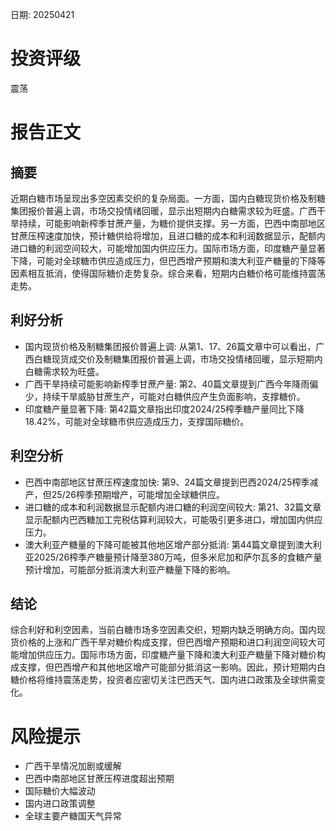 
日期: 20250421

# 投资评级

震荡

# 报告正文

## 摘要

近期白糖市场呈现出多空因素交织的复杂局面。一方面，国内白糖现货价格及制糖集团报价普遍上调，市场交投情绪回暖，显示出短期内白糖需求较为旺盛。广西干旱持续，可能影响新榨季甘蔗产量，为糖价提供支撑。另一方面，巴西中南部地区甘蔗压榨速度加快，预计糖供给将增加，且进口糖的成本和利润数据显示，配额内进口糖的利润空间较大，可能增加国内供应压力。国际市场方面，印度糖产量显著下降，可能对全球糖市供应造成压力，但巴西增产预期和澳大利亚产糖量的下降等因素相互抵消，使得国际糖价走势复杂。综合来看，短期内白糖价格可能维持震荡走势。

## 利好分析

* 国内现货价格及制糖集团报价普遍上调: 从第1、17、26篇文章中可以看出，广西白糖现货成交价及制糖集团报价普遍上调，市场交投情绪回暖，显示短期内白糖需求较为旺盛。
* 广西干旱持续可能影响新榨季甘蔗产量: 第2、40篇文章提到广西今年降雨偏少，持续干旱威胁甘蔗生产，可能对白糖供应产生负面影响，支撑糖价。
* 印度糖产量显著下降: 第42篇文章指出印度2024/25榨季糖产量同比下降18.42%，可能对全球糖市供应造成压力，支撑国际糖价。

## 利空分析

* 巴西中南部地区甘蔗压榨速度加快: 第9、24篇文章提到巴西2024/25榨季减产，但25/26榨季预期增产，可能增加全球糖供应。
* 进口糖的成本和利润数据显示配额内进口糖的利润空间较大: 第21、32篇文章显示配额内巴西糖加工完税估算利润较大，可能吸引更多进口，增加国内供应压力。
* 澳大利亚产糖量的下降可能被其他地区增产部分抵消: 第44篇文章提到澳大利亚2025/26榨季产糖量预计降至380万吨，但多米尼加和萨尔瓦多的食糖产量预计增加，可能部分抵消澳大利亚产糖量下降的影响。

## 结论

综合利好和利空因素，当前白糖市场多空因素交织，短期内缺乏明确方向。国内现货价格的上涨和广西干旱对糖价构成支撑，但巴西增产预期和进口利润空间较大可能增加供应压力。国际市场方面，印度糖产量下降和澳大利亚产糖量下降对糖价构成支撑，但巴西增产和其他地区增产可能部分抵消这一影响。因此，预计短期内白糖价格将维持震荡走势，投资者应密切关注巴西天气、国内进口政策及全球供需变化。

# 风险提示

* 广西干旱情况加剧或缓解
* 巴西中南部地区甘蔗压榨进度超出预期
* 国际糖价大幅波动
* 国内进口政策调整
* 全球主要产糖国天气异常
